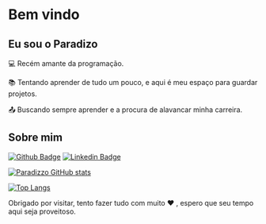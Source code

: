 # Bem vindo

 

## Eu sou o Paradizo

 

:computer: Recém amante da programação.

:books: Tentando aprender de tudo um pouco, e aqui é meu espaço para guardar projetos.

:outbox_tray: Buscando sempre aprender e a procura de alavancar minha carreira.

 

## Sobre mim

[![Github Badge](https://img.shields.io/badge/-Github-000?style=flat-square&logo=Github&logoColor=white&link=https://github.com/paradizzo)](https://github.com/paradizzo)
[![Linkedin Badge](https://img.shields.io/badge/LinkedIn-0077B5?style=for-the-badge&logo=linkedin&logoColor=white&link=https://www.linkedin.com/in/lucas-paradizo/)](https://www.linkedin.com/in/lucas-paradizo/)

[![Paradizzo GitHub stats](https://github-readme-stats.vercel.app/api?username=paradizzo&theme=midnight-purple&show_icons=true)](https://github.com/anuraghazra/github-readme-stats)

[![Top Langs](https://github-readme-stats.vercel.app/api/top-langs/?username=paradizzo)](https://github.com/paradizzo/github-readme-stats)



Obrigado por visitar, tento fazer tudo com muito ❤️ , espero que seu tempo aqui seja proveitoso. 
